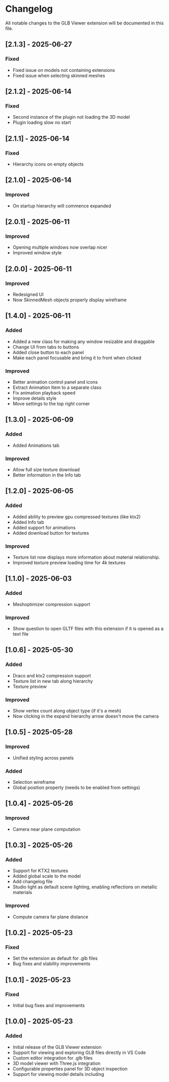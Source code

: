 # Changelog

All notable changes to the GLB Viewer extension will be documented in this file.

## [2.1.3] - 2025-06-27

### Fixed
 - Fixed issue on models not containing extensions
 - Fixed issue when selecting skinned meshes

## [2.1.2] - 2025-06-14

### Fixed
 - Second instance of the plugin not loading the 3D model
 - Plugin loading slow no start

## [2.1.1] - 2025-06-14

### Fixed
 - Hierarchy icons on empty objects

## [2.1.0] - 2025-06-14

### Improved
 - On startup hierarchy will commence expanded

## [2.0.1] - 2025-06-11

### Improved
 - Opening multiple windows now overlap nicer
 - Improved window style

## [2.0.0] - 2025-06-11

### Improved
- Redesigned UI
- Now SkinnedMesh objects properly display wireframe

## [1.4.0] - 2025-06-11

### Added
- Added a new class for making any window resizable and draggable
- Change UI from tabs to buttons
- Added close button to each panel
- Make each panel focusable and bring it to front when clicked

### Improved
- Better animation control panel and icons
- Extract Animation Item to a separate class
- Fix animation playback speed
- Improve details style
- Move settings to the top right corner

## [1.3.0] - 2025-06-09

### Added
- Added Animations tab

### Improved
- Allow full size texture download
- Better information in the Info tab


## [1.2.0] - 2025-06-05

### Added
- Added ability to preview gpu compressed textures (like ktx2)
- Added Info tab
- Added support for animations
- Added download button for textures
### Improved
- Texture list now displays more information about material relationship.
- Improved texture preview loading time for 4k textures

## [1.1.0] - 2025-06-03

### Added
- Meshoptimizer compression support

### Improved
- Show question to open GLTF files with this extension if it is opened as a text file

## [1.0.6] - 2025-05-30

### Added
 - Draco and ktx2 compression support
 - Texture list in new tab along hierarchy
 - Texture preview

### Improved
 - Show vertex count along object type (if it's a mesh)
 - Now clicking in the expand hierarchy arrow doesn't move the camera


## [1.0.5] - 2025-05-28

### Improved
 - Unified styling across panels

### Added
 - Selection wireframe
 - Global position property (needs to be enabled from settings)

## [1.0.4] - 2025-05-26

### Improved
 - Camera near plane computation

 ## [1.0.3] - 2025-05-26

### Added
- Support for KTX2 textures
- Added global scale to the model
- Add changelog file
- Studio light as default scene lighting, enabling reflections on metallic materials

### Improved
- Compute camera far plane distance

## [1.0.2] - 2025-05-23

### Fixed
- Set the extension as default for .glb files
- Bug fixes and stability improvements

## [1.0.1] - 2025-05-23

### Fixed
- Initial bug fixes and improvements

## [1.0.0] - 2025-05-23

### Added
- Initial release of the GLB Viewer extension
- Support for viewing and exploring GLB files directly in VS Code
- Custom editor integration for .glb files
- 3D model viewer with Three.js integration
- Configurable properties panel for 3D object inspection
- Support for viewing model details including
